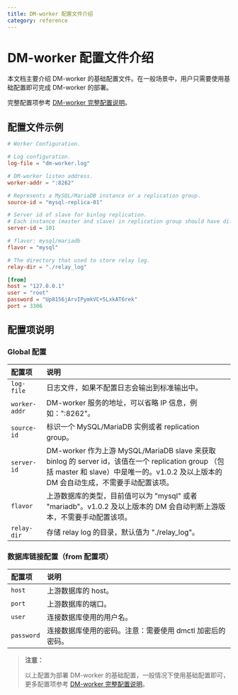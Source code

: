 ```yaml
---
title: DM-worker 配置文件介绍
category: reference
---
```


# DM-worker 配置文件介绍

本文档主要介绍 DM-worker 的基础配置文件。在一般场景中，用户只需要使用基础配置即可完成 DM-worker 的部署。

完整配置项参考 [DM-worker 完整配置说明](/v3.0/reference/tools/data-migration/configure/dm-worker-configuration-file-full.md)。

## 配置文件示例

```toml
# Worker Configuration.

# Log configuration.
log-file = "dm-worker.log"

# DM-worker listen address.
worker-addr = ":8262"

# Represents a MySQL/MariaDB instance or a replication group.
source-id = "mysql-replica-01"

# Server id of slave for binlog replication.
# Each instance (master and slave) in replication group should have different server id.
server-id = 101

# flavor: mysql/mariadb
flavor = "mysql"

# The directory that used to store relay log.
relay-dir = "./relay_log"

[from]
host = "127.0.0.1"
user = "root"
password = "Up8156jArvIPymkVC+5LxkAT6rek"
port = 3306
```

## 配置项说明

### Global 配置

| 配置项        | 说明                                    |
| :------------ | :--------------------------------------- |
| `log-file`   | 日志文件，如果不配置日志会输出到标准输出中。   |
| `worker-addr` | DM-worker 服务的地址，可以省略 IP 信息，例如：":8262"。|
| `source-id` | 标识一个 MySQL/MariaDB 实例或者 replication group。 |
| `server-id` | DM-worker 作为上游 MySQL/MariaDB slave 来获取 binlog 的 server id，该值在一个 replication group （包括 master 和 slave）中是唯一的。v1.0.2 及以上版本的 DM 会自动生成，不需要手动配置该项。 |
| `flavor` | 上游数据库的类型，目前值可以为 "mysql" 或者 "mariadb"。v1.0.2 及以上版本的 DM 会自动判断上游版本，不需要手动配置该项。 |
| `relay-dir` | 存储 relay log 的目录，默认值为 "./relay_log"。 |

### 数据库链接配置（from 配置项）

| 配置项        | 说明                                    |
| :------------ | :--------------------------------------- |
| `host` | 上游数据库的 host。|
| `port` | 上游数据库的端口。 |
| `user` | 连接数据库使用的用户名。 |
| `password` | 连接数据库使用的密码。注意：需要使用 dmctl 加密后的密码。 |

> **注意：**
>
> 以上配置为部署 DM-worker 的基础配置，一般情况下使用基础配置即可，更多配置项参考 [DM-worker 完整配置说明](/v3.0/reference/tools/data-migration/configure/dm-worker-configuration-file-full.md)。
